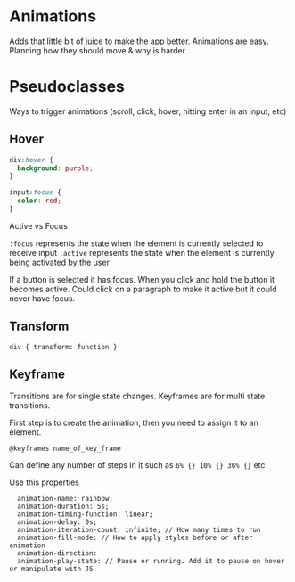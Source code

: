 # Animations
Adds that little bit of juice to make the app better. Animations are easy. Planning how they should move & why is harder

# Pseudoclasses
Ways to trigger animations (scroll, click, hover, hitting enter in an input, etc)

## Hover

```css
div:hover {
  background: purple;
}

input:focus {
  color: red;
}
```

Active vs Focus

`:focus` represents the state when the element is currently selected to receive input
`:active` represents the state when the element is currently being activated by the user

If a button is selected it has focus. When you click and hold the button it becomes active. Could click on a paragraph to make it active but it could never have focus.

## Transform

`div { transform: function } `

## Keyframe

Transitions are for single state changes. Keyframes are for multi state transitions.

First step is to create the animation, then you need to assign it to an element.

`@keyframes name_of_key_frame`

Can define any number of steps in it such as `6% {} 10% {} 36% {}` etc

Use this properties

```
  animation-name: rainbow;
  animation-duration: 5s;
  animation-timing-function: linear;
  animation-delay: 0s;
  animation-iteration-count: infinite; // How many times to run
  animation-fill-mode: // How to apply styles before or after animation
  animation-direction:
  animation-play-state: // Pause or running. Add it to pause on hover or manipulate with JS
```

